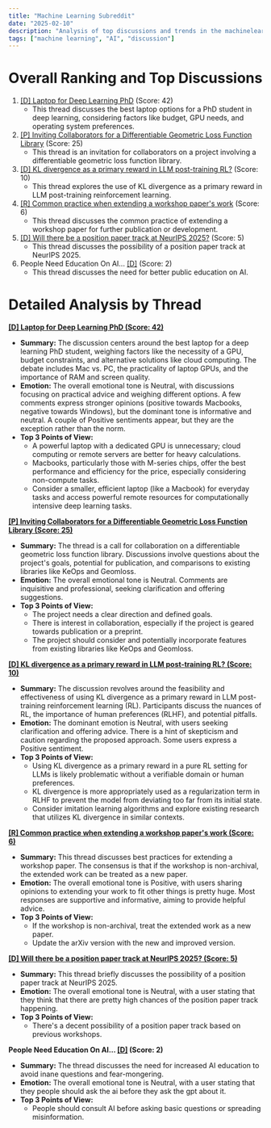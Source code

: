 ```yaml
---
title: "Machine Learning Subreddit"
date: "2025-02-10"
description: "Analysis of top discussions and trends in the machinelearning subreddit"
tags: ["machine learning", "AI", "discussion"]
---
```


# Overall Ranking and Top Discussions
1.  [[D] Laptop for Deep Learning PhD](https://www.reddit.com/r/MachineLearning/comments/1im44wy/laptop_for_deep_learning_phd_d/) (Score: 42)
    *   This thread discusses the best laptop options for a PhD student in deep learning, considering factors like budget, GPU needs, and operating system preferences.
2.  [[P] Inviting Collaborators for a Differentiable Geometric Loss Function Library](https://www.reddit.com/r/MachineLearning/comments/1ilzqdb/p_inviting_collaborators_for_a_differentiable/) (Score: 25)
    *   This thread is an invitation for collaborators on a project involving a differentiable geometric loss function library.
3.  [[D] KL divergence as a primary reward in LLM post-training RL?](https://www.reddit.com/r/MachineLearning/comments/1im7bsb/d_kl_divergence_as_a_primary_reward_in_llm/) (Score: 10)
    *   This thread explores the use of KL divergence as a primary reward in LLM post-training reinforcement learning.
4.  [[R] Common practice when extending a workshop paper's work](https://www.reddit.com/r/MachineLearning/comments/1imaq6g/r_common_practice_when_extending_a_workshop/) (Score: 6)
    *   This thread discusses the common practice of extending a workshop paper for further publication or development.
5.  [[D] Will there be a position paper track at NeurIPS 2025?](https://www.reddit.com/r/MachineLearning/comments/1im1j39/d_will_there_be_a_position_paper_track_at_neurips/) (Score: 5)
    *   This thread discusses the possibility of a position paper track at NeurIPS 2025.
6.  People Need Education On AI... [[D]](https://www.reddit.com/r/MachineLearning/comments/1imghft/people_need_education_on_ai_d/) (Score: 2)
    *   This thread discusses the need for better public education on AI.

# Detailed Analysis by Thread
**[[D] Laptop for Deep Learning PhD (Score: 42)](https://www.reddit.com/r/MachineLearning/comments/1im44wy/laptop_for_deep_learning_phd_d/)**
*   **Summary:** The discussion centers around the best laptop for a deep learning PhD student, weighing factors like the necessity of a GPU, budget constraints, and alternative solutions like cloud computing. The debate includes Mac vs. PC, the practicality of laptop GPUs, and the importance of RAM and screen quality.
*   **Emotion:** The overall emotional tone is Neutral, with discussions focusing on practical advice and weighing different options. A few comments express stronger opinions (positive towards Macbooks, negative towards Windows), but the dominant tone is informative and neutral. A couple of Positive sentiments appear, but they are the exception rather than the norm.
*   **Top 3 Points of View:**
    *   A powerful laptop with a dedicated GPU is unnecessary; cloud computing or remote servers are better for heavy calculations.
    *   Macbooks, particularly those with M-series chips, offer the best performance and efficiency for the price, especially considering non-compute tasks.
    *   Consider a smaller, efficient laptop (like a Macbook) for everyday tasks and access powerful remote resources for computationally intensive deep learning tasks.

**[[P] Inviting Collaborators for a Differentiable Geometric Loss Function Library (Score: 25)](https://www.reddit.com/r/MachineLearning/comments/1ilzqdb/p_inviting_collaborators_for_a_differentiable/)**
*   **Summary:** The thread is a call for collaboration on a differentiable geometric loss function library. Discussions involve questions about the project's goals, potential for publication, and comparisons to existing libraries like KeOps and Geomloss.
*   **Emotion:** The overall emotional tone is Neutral. Comments are inquisitive and professional, seeking clarification and offering suggestions.
*   **Top 3 Points of View:**
    *   The project needs a clear direction and defined goals.
    *   There is interest in collaboration, especially if the project is geared towards publication or a preprint.
    *   The project should consider and potentially incorporate features from existing libraries like KeOps and Geomloss.

**[[D] KL divergence as a primary reward in LLM post-training RL? (Score: 10)](https://www.reddit.com/r/MachineLearning/comments/1im7bsb/d_kl_divergence_as_a_primary_reward_in_llm/)**
*   **Summary:** The discussion revolves around the feasibility and effectiveness of using KL divergence as a primary reward in LLM post-training reinforcement learning (RL). Participants discuss the nuances of RL, the importance of human preferences (RLHF), and potential pitfalls.
*   **Emotion:** The dominant emotion is Neutral, with users seeking clarification and offering advice. There is a hint of skepticism and caution regarding the proposed approach. Some users express a Positive sentiment.
*   **Top 3 Points of View:**
    *   Using KL divergence as a primary reward in a pure RL setting for LLMs is likely problematic without a verifiable domain or human preferences.
    *   KL divergence is more appropriately used as a regularization term in RLHF to prevent the model from deviating too far from its initial state.
    *   Consider imitation learning algorithms and explore existing research that utilizes KL divergence in similar contexts.

**[[R] Common practice when extending a workshop paper's work (Score: 6)](https://www.reddit.com/r/MachineLearning/comments/1imaq6g/r_common_practice_when_extending_a_workshop/)**
*   **Summary:** This thread discusses best practices for extending a workshop paper. The consensus is that if the workshop is non-archival, the extended work can be treated as a new paper.
*   **Emotion:** The overall emotional tone is Positive, with users sharing opinions to extending your work to fit other things is pretty huge. Most responses are supportive and informative, aiming to provide helpful advice.
*   **Top 3 Points of View:**
    *   If the workshop is non-archival, treat the extended work as a new paper.
    *   Update the arXiv version with the new and improved version.

**[[D] Will there be a position paper track at NeurIPS 2025? (Score: 5)](https://www.reddit.com/r/MachineLearning/comments/1im1j39/d_will_there_be_a_position_paper_track_at_neurips/)**
*   **Summary:** This thread briefly discusses the possibility of a position paper track at NeurIPS 2025.
*   **Emotion:** The overall emotional tone is Neutral, with a user stating that they think that there are pretty high chances of the position paper track happening.
*   **Top 3 Points of View:**
    *   There's a decent possibility of a position paper track based on previous workshops.

**People Need Education On AI... [[D]](https://www.reddit.com/r/MachineLearning/comments/1imghft/people_need_education_on_ai_d/) (Score: 2)**
*   **Summary:** The thread discusses the need for increased AI education to avoid inane questions and fear-mongering.
*   **Emotion:** The overall emotional tone is Neutral, with a user stating that they people should ask the ai before they ask the gpt about it.
*   **Top 3 Points of View:**
    *   People should consult AI before asking basic questions or spreading misinformation.
